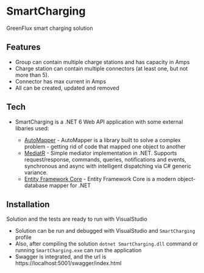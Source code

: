 # SmartCharging

GreenFlux smart charging solution

## Features

- Group can contain multiple charge stations and has capacity in Amps
- Charge station can contain multiple connectors (at least one, but not more than 5).
- Connector has max current in Amps 
- All can be created, updated and removed

## Tech

- SmartCharging is a .NET 6 Web API application with some external libaries used:

	- [AutoMapper] - AutoMapper is a library built to solve a complex problem - getting rid of code that mapped one object to another
	- [MediatR] - Simple mediator implementation in .NET. Supports request/response, commands, queries, notifications and events, synchronous and async with intelligent dispatching via C# generic variance.
	- [Entity Framework Core] - Entity Framework Core is a modern object-database mapper for .NET

## Installation

Solution and the tests are ready to run with VisualStudio

- Solution can be run and debugged with VisualStudio and `SmartCharging` profile
- Also, after compiling the solution `dotnet SmartCharging.dll` command or running `SmartCharging.exe` can run the application
- Swagger is integrated, and the url is https://localhost:5001/swagger/index.html

[//]: # (These are reference links used in the body of this note and get stripped out when the markdown processor does its job)

   [AutoMapper]: <https://automapper.org/>
   [MediatR]: <https://github.com/jbogard/MediatR>
   [Entity Framework Core]: <https://docs.microsoft.com/en-us/ef/core/>
